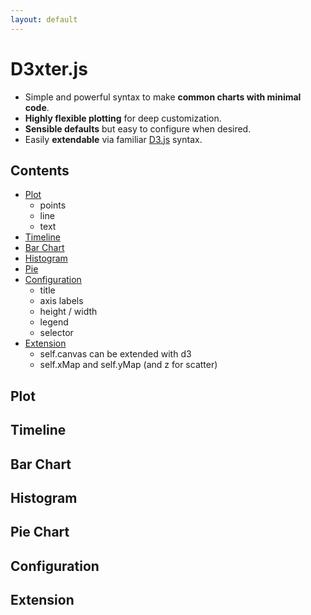 ```yaml
---
layout: default
---
```


# D3xter.js

- Simple and powerful syntax to make __common charts with minimal code__.
- __Highly flexible plotting__ for deep customization.
- __Sensible defaults__ but easy to configure when desired.
- Easily __extendable__ via familiar <a href="https://d3js.org/">D3.js</a> syntax.

## Contents
- [Plot](#plot)
  - points
  - line
  - text
- [Timeline](#timeline)
- [Bar Chart](#bar)
- [Histogram](#histogram)
- [Pie](#pie)
- [Configuration](#configuration)
  - title
  - axis labels
  - height / width
  - legend
  - selector
- [Extension](#extension)
  - self.canvas can be extended with d3
  - self.xMap and self.yMap (and z for scatter)

## Plot
<a name="plot" />



## Timeline
<a name="timeline" />


## Bar Chart
<a name="bar" />


## Histogram
<a name="histogram" />


## Pie Chart
<a name="pie" />


## Configuration
<a name="configuration" />


## Extension
<a name="extension" />

